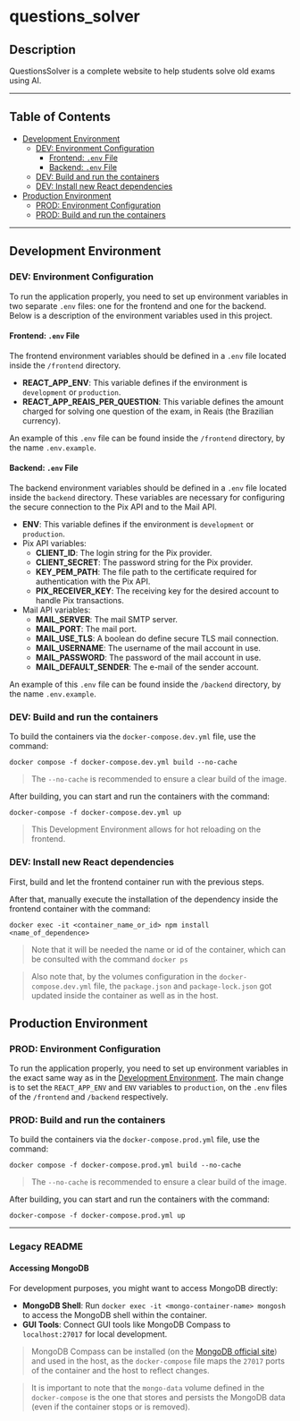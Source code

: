 # questions_solver

## Description

QuestionsSolver is a complete website to help students solve old exams using AI.

---

## Table of Contents

- [Development Environment](#development-environment)
  - [DEV: Environment Configuration](#dev-environment-configuration)
    - [Frontend: `.env` File](#frontend-env-file)
    - [Backend: `.env` File](#backend-env-file)
  - [DEV: Build and run the containers](#dev-build-and-run-the-containers)
  - [DEV: Install new React dependencies](#dev-install-new-react-dependencies)
- [Production Environment](#production-environment)
  - [PROD: Environment Configuration](#prod-environment-configuration)
  - [PROD: Build and run the containers](#prod-build-and-run-the-containers)

---

## Development Environment

### DEV: Environment Configuration

To run the application properly, you need to set up environment variables in two separate `.env` files: one for the frontend and one for the backend. Below is a description of the environment variables used in this project.

#### Frontend: `.env` File

The frontend environment variables should be defined in a `.env` file located inside the `/frontend` directory.

- **REACT_APP_ENV**: This variable defines if the environment is `development` or `production`.
- **REACT_APP_REAIS_PER_QUESTION**: This variable defines the amount charged for solving one question of the exam, in Reais (the Brazilian currency).

An example of this `.env` file can be found inside the `/frontend` directory, by the name `.env.example`.

#### Backend: `.env` File

The backend environment variables should be defined in a `.env` file located inside the `backend` directory. These variables are necessary for configuring the secure connection to the Pix API and to the Mail API.

- **ENV**: This variable defines if the environment is `development` or `production`.
- Pix API variables:
  - **CLIENT_ID**: The login string for the Pix provider.
  - **CLIENT_SECRET**: The password string for the Pix provider.
  - **KEY_PEM_PATH**: The file path to the certificate required for authentication with the Pix API.
  - **PIX_RECEIVER_KEY**: The receiving key for the desired account to handle Pix transactions.
- Mail API variables:
  - **MAIL_SERVER**: The mail SMTP server.
  - **MAIL_PORT**: The mail port.
  - **MAIL_USE_TLS**: A boolean do define secure TLS mail connection.
  - **MAIL_USERNAME**: The username of the mail account in use.
  - **MAIL_PASSWORD**: The password of the mail account in use. 
  - **MAIL_DEFAULT_SENDER**: The e-mail of the sender account.

An example of this `.env` file can be found inside the `/backend` directory, by the name `.env.example`.

### DEV: Build and run the containers

To build the containers via the ```docker-compose.dev.yml``` file, use the command:

```
docker compose -f docker-compose.dev.yml build --no-cache
```
> The `--no-cache` is recommended to ensure a clear build of the image.

After building, you can start and run the containers with the command:

```
docker-compose -f docker-compose.dev.yml up
```

> This Development Environment allows for hot reloading on the frontend.

### DEV: Install new React dependencies

First, build and let the frontend container run with the previous steps.

After that, manually execute the installation of the dependency inside the frontend container with the command:

```
docker exec -it <container_name_or_id> npm install <name_of_dependence>
```

> Note that it will be needed the name or id of the container, which can be consulted with the command ```docker ps```

> Also note that, by the volumes configuration in the `docker-compose.dev.yml` file, the ```package.json``` and ```package-lock.json``` got updated inside the container as well as in the host.

## Production Environment

### PROD: Environment Configuration

To run the application properly, you need to set up environment variables in the exact same way as in the [Development Environment](#development-environment).
The main change is to set the `REACT_APP_ENV` and `ENV` variables to `production`, on the `.env` files of the `/frontend` and `/backend` respectively.

### PROD: Build and run the containers

To build the containers via the ```docker-compose.prod.yml``` file, use the command:

```
docker compose -f docker-compose.prod.yml build --no-cache
```
> The `--no-cache` is recommended to ensure a clear build of the image.

After building, you can start and run the containers with the command:

```
docker-compose -f docker-compose.prod.yml up
```

---

### Legacy README

#### Accessing MongoDB

For development purposes, you might want to access MongoDB directly:

*   **MongoDB Shell**: Run `docker exec -it <mongo-container-name> mongosh` to access the MongoDB shell within the container.
*   **GUI Tools**: Connect GUI tools like MongoDB Compass to `localhost:27017` for local development.

> MongoDB Compass can be installed (on the [MongoDB official site](https://www.mongodb.com/try/download/shell)) and used in the host, as the ```docker-compose``` file maps the ```27017``` ports of the container and the host to reflect changes.

> It is important to note that the ```mongo-data``` volume defined in the ```docker-compose``` is the one that stores and persists the MongoDB data (even if the container stops or is removed).

